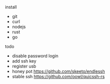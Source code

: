install
* git
* curl
* nodejs
* rust
* go

todo
* disable password login
* add ssh key
* register usb
* honey pot https://github.com/skeeto/endlessh
* stable ssh https://github.com/oowl/quicssh-rs
